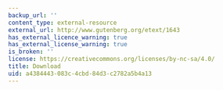 ```yaml
---
backup_url: ''
content_type: external-resource
external_url: http://www.gutenberg.org/etext/1643
has_external_licence_warning: true
has_external_license_warning: true
is_broken: ''
license: https://creativecommons.org/licenses/by-nc-sa/4.0/
title: Download
uid: a4384443-083c-4cbd-84d3-c2782a5b4a13
---
```

